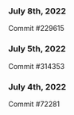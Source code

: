 ### July 8th, 2022

Commit #229615

### July 5th, 2022

Commit #314353


### July 4th, 2022

Commit #72281

